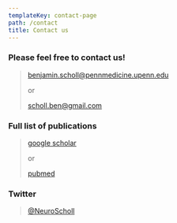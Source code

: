 ```yaml
---
templateKey: contact-page
path: /contact
title: Contact us
---
```


<!--StartFragment-->

### Please feel free to contact us!

> benjamin.scholl@pennmedicine.upenn.edu
>
> or
>
> scholl.ben@gmail.com

### Full list of publications

> [google scholar](https://scholar.google.com/citations?user=V8f_yxsAAAAJ&hl=en)
>
> or
>
> [pubmed](https://www.ncbi.nlm.nih.gov/myncbi/benjamin.scholl.1/bibliography/public/)

### Twitter

> [@NeuroScholl](https://twitter.com/neuroscholl?lang=en)
